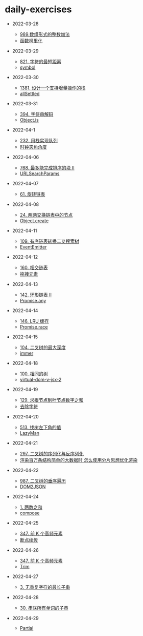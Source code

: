 # daily-exercises

- 2022-03-28
  - [989.数组形式的整数加法](https://github.com/yuelight/daily-exercises/blob/main/2022-03-28/leetcode.js)
  - [函数柯里化](https://github.com/yuelight/daily-exercises/blob/main/2022-03-28/script.js)

- 2022-03-29
  - [821. 字符的最短距离](https://github.com/yuelight/daily-exercises/blob/main/2022-03-29/leetcode.js)
  - [symbol](https://github.com/yuelight/daily-exercises/blob/main/2022-03-29/script.js)

- 2022-03-30
  - [1381. 设计一个支持增量操作的栈](https://github.com/yuelight/daily-exercises/blob/main/2022-03-30/leetcode.js)
  - [allSettled](https://github.com/yuelight/daily-exercises/blob/main/2022-03-30/script.js)

- 2022-03-31
  - [394. 字符串解码](https://github.com/yuelight/daily-exercises/blob/main/2022-03-31/leetcode.js)
  - [Object.is](https://github.com/yuelight/daily-exercises/blob/main/2022-03-31/script.js)

- 2022-04-1
  - [232. 用栈实现队列](https://github.com/yuelight/daily-exercises/blob/main/2022-04-1/leetcode.js)
  - [时钟夹角角度](https://github.com/yuelight/daily-exercises/blob/main/2022-04-1/script.js)

- 2022-04-06
  - [768. 最多能完成排序的块 II](https://github.com/yuelight/daily-exercises/blob/main/2022-04-06/leetcode.js)
  - [URLSearchParams](https://github.com/yuelight/daily-exercises/blob/main/2022-04-06/script.js)

- 2022-04-07
  - [61. 旋转链表](https://github.com/yuelight/daily-exercises/blob/main/2022-04-07/leetcode.js)

- 2022-04-08
  - [24. 两两交换链表中的节点](https://github.com/yuelight/daily-exercises/blob/main/2022-04-08/leetcode.js)
  - [Object.create](https://github.com/yuelight/daily-exercises/blob/main/2022-04-08/script.js)

- 2022-04-11
  - [109. 有序链表转换二叉搜索树](https://github.com/yuelight/daily-exercises/blob/main/2022-04-11/leetcode.js)
  - [EventEmitter](https://github.com/yuelight/daily-exercises/blob/main/2022-04-11/script.js)

- 2022-04-12
  - [160. 相交链表](https://github.com/yuelight/daily-exercises/blob/main/2022-04-12/leetcode.js)
  - [拖拽元素](https://github.com/yuelight/daily-exercises/blob/main/2022-04-12/index.html)

- 2022-04-13
  - [142. 环形链表 II](https://github.com/yuelight/daily-exercises/blob/main/2022-04-13/leetcode.js)
  - [Promise.any](https://github.com/yuelight/daily-exercises/blob/main/2022-04-13/script.js)

- 2022-04-14
  - [146. LRU 缓存](https://github.com/yuelight/daily-exercises/blob/main/2022-04-14/leetcode.ts)
  - [Promise.race](https://github.com/yuelight/daily-exercises/blob/main/2022-04-14/script.js)

- 2022-04-15
  - [104. 二叉树的最大深度](https://github.com/yuelight/daily-exercises/blob/main/2022-04-15/leetcode.ts)
  - [immer](https://github.com/yuelight/daily-exercises/blob/main/2022-04-15/script.js)

- 2022-04-18
  - [100. 相同的树](https://github.com/yuelight/daily-exercises/blob/main/2022-04-18/leetcode.ts)
  - [virtual-dom-v-jsx-2](https://github.com/yuelight/daily-exercises/blob/main/2022-04-18/script.js)

- 2022-04-19
  - [129. 求根节点到叶节点数字之和](https://github.com/yuelight/daily-exercises/blob/main/2022-04-19/leetcode.ts)
  - [去除字符](https://github.com/yuelight/daily-exercises/blob/main/2022-04-19/script.js)

- 2022-04-20
  - [513. 找树左下角的值](https://github.com/yuelight/daily-exercises/blob/main/2022-04-20/leetcode.ts)
  - [LazyMan](https://github.com/yuelight/daily-exercises/blob/main/2022-04-20/script.js)

- 2022-04-21
  - [297. 二叉树的序列化与反序列化](https://github.com/yuelight/daily-exercises/blob/main/2022-04-21/leetcode.ts)
  - [渲染百万条结构简单的大数据时 怎么使用分片思想优化渲染](https://github.com/yuelight/daily-exercises/blob/main/2022-04-21/script.js)

- 2022-04-22
  - [987. 二叉树的垂序遍历](https://github.com/yuelight/daily-exercises/blob/main/2022-04-22/leetcode.ts)
  - [DOM2JSON](https://github.com/yuelight/daily-exercises/blob/main/2022-04-22/script.js)

- 2022-04-24
  - [1. 两数之和](https://github.com/yuelight/daily-exercises/blob/main/2022-04-24/leetcode.ts)
  - [compose](https://github.com/yuelight/daily-exercises/blob/main/2022-04-24/script.js)

- 2022-04-25
  - [347. 前 K 个高频元素](https://github.com/yuelight/daily-exercises/blob/main/2022-04-25/leetcode.ts)
  - [断点续传](https://github.com/yuelight/daily-exercises/blob/main/2022-04-25/script.js)

- 2022-04-26
  - [347. 前 K 个高频元素](https://github.com/yuelight/daily-exercises/blob/main/2022-04-26/leetcode.ts)
  - [Trim](https://github.com/yuelight/daily-exercises/blob/main/2022-04-26/script.ts)

- 2022-04-27
  - [3. 无重复字符的最长子串](https://github.com/yuelight/daily-exercises/blob/main/2022-04-27/leetcode.ts)

- 2022-04-28
  - [30. 串联所有单词的子串](https://github.com/yuelight/daily-exercises/blob/main/2022-04-28/leetcode.ts)

- 2022-04-29
  - [Partial](https://github.com/yuelight/daily-exercises/blob/main/2022-04-29/script.ts)

